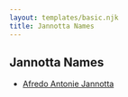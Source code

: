 ```yaml
---
layout: templates/basic.njk
title: Jannotta Names
---
```

## Jannotta Names
- [Afredo Antonie Jannotta](/people/3/32628546)